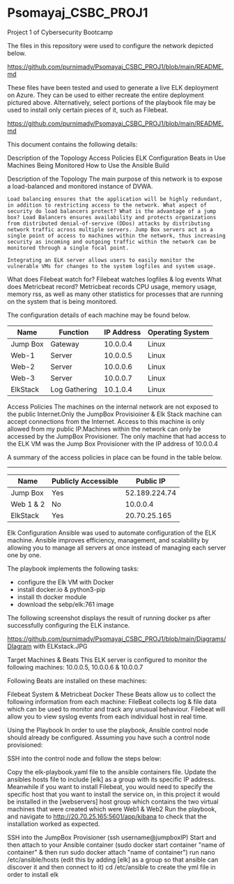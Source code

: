# Psomayaj_CSBC_PROJ1
Project 1 of Cybersecurity Bootcamp


The files in this repository were used to configure the network depicted below.

https://github.com/purnimady/Psomayaj_CSBC_PROJ1/blob/main/README.md

These files have been tested and used to generate a live ELK deployment on Azure. They can be used to either recreate the entire deployment pictured above. Alternatively, select portions of the playbook file may be used to install only certain pieces of it, such as Filebeat.

https://github.com/purnimady/Psomayaj_CSBC_PROJ1/blob/main/README.md

This document contains the following details:

Description of the Topology
Access Policies
ELK Configuration
Beats in Use
Machines Being Monitored
How to Use the Ansible Build


Description of the Topology
    The main purpose of this network is to expose a load-balanced and monitored instance of DVWA.

    Load balancing ensures that the application will be highly redundant, in addition to restricting access to the network. What aspect of security do load balancers protect? What is the advantage of a jump box? Load Balancers ensures availability and protects organizations from distributed denial-of-servive (DDos) attacks by distributing network traffic across multiple servers. Jump Box servers act as a single point of access to machines within the network, thus increasing security as incoming and outgoing traffic within the network can be monitored through a single focal point.

    Integrating an ELK server allows users to easily monitor the vulnerable VMs for changes to the system logfiles and system usage.

What does Filebeat watch for? 
    Filebeat watches logfiles & log events
What does Metricbeat record? 
    Metricbeat records CPU usage, memory usage, memory rss, as well as many other statistics for processes that are running on the system that is being monitored.

The configuration details of each machine may be found below.


Name	    |     Function	      |   IP Address	|   Operating System |
------------|---------------------|-----------------|--------------------|
Jump Box	|   Gateway	          |  10.0.0.4	    |   Linux            |
Web-1	    |   Server	          |  10.0.0.5	    |   Linux            |
Web-2	    |   Server	          |  10.0.0.6	    |   Linux            |
Web-3       |   Server            |  10.0.0.7       |   Linux            |
ElkStack    |   Log Gathering	  |  10.1.0.4	    |   Linux            |


Access Policies
    The machines on the internal network are not exposed to the public Internet.Only the JumpBox Provisioiner & Elk Stack machine can accept connections from the Internet. Access to this machine is only allowed from my public IP.Machines within the network can only be accessed by the JumpBox Provisioner. The only machine that had access to the ELK VM was the Jump Box Provisioner with the IP address of 10.0.0.4

A summary of the access policies in place can be found in the table below.

-----------------------------------------------------
Name	   |    Publicly Accessible	|   Public IP
-----------|------------------------|----------------
Jump Box   |    Yes	                |   52.189.224.74
Web 1 & 2  |    No	                |   10.0.0.4
ElkStack   |    Yes	                |   20.70.25.165


Elk Configuration
    Ansible was used to automate configuration of the ELK machine. Ansible improves efficiency, management, and scalability by allowing you to manage all servers at once instead of managing each server one by one.

The playbook implements the following tasks:

- configure the Elk VM with Docker
- install docker.io & python3-pip
- install th docker module
- download the sebp/elk:761 image

The following screenshot displays the result of running docker ps after successfully configuring the ELK instance.

https://github.com/purnimady/Psomayaj_CSBC_PROJ1/blob/main/Diagrams/DIagram with ELKstack.JPG

Target Machines & Beats
    This ELK server is configured to monitor the following machines:
    10.0.0.5, 10.0.0.6 & 10.0.0.7

Following Beats are installed on these machines:

Filebeat System & Metricbeat Docker
    These Beats allow us to collect the following information from each machine: FileBeat collects log & file data which can be used to monitor and track any unusual behaviour. Filebeat will allow you to view syslog events from each individual host in real time.

Using the Playbook
    In order to use the playbook, Ansible control node should already be configured. Assuming you have such a control node provisioned:

SSH into the control node and follow the steps below:

Copy the elk-playbook.yaml file to the ansible containers file.
Update the ansibles hosts file to include [elk] as a group with its specific IP address. Meanwhile if you want to install Filebeat, you would need to specify the specific host that you want to install the service on, in this project it would be installed in the [webservers] host group which contains the two virtual machines that were created which were Web1 & Web2
Run the playbook, and navigate to http://20.70.25.165:5601/app/kibana to check that the installation worked as expected.


SSH into the JumpBox Provisioner (ssh username@jumpboxIP)
Start and then attach to your Ansible container (sudo docker start container "name of container" & then run sudo docker attach "name of container")
run nano /etc/ansible/hosts (edit this by adding [elk] as a group so that ansible can discover it and then connect to it)
cd /etc/ansible to create the yml file in order to install elk
